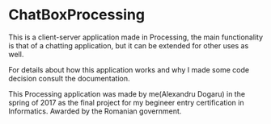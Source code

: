 # ChatBoxProcessing
This is a client-server application made in Processing, the main functionality is that of a chatting application, but it can be extended for other uses as well.

For details about how this application works and why I made some code decision consult the documentation.

This Processing application was made by me(Alexandru Dogaru) in the spring of 2017 as the final project for my begineer entry certification in Informatics. Awarded by the Romanian government.
